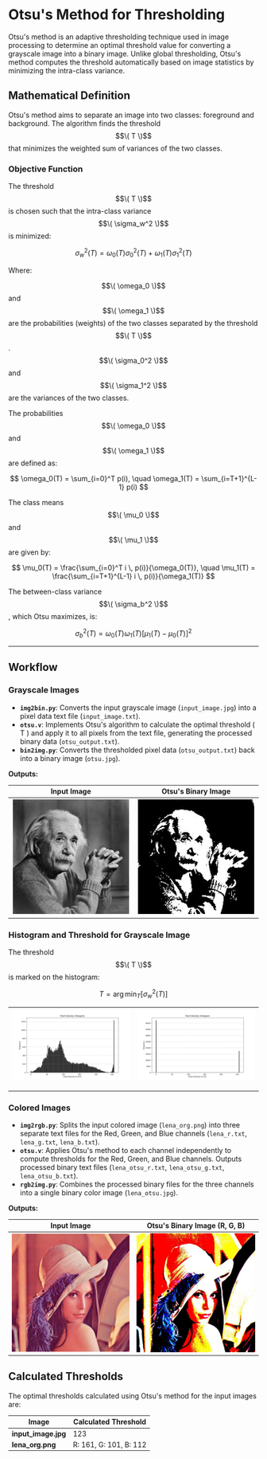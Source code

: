 # Otsu's Method for Thresholding

Otsu's method is an adaptive thresholding technique used in image processing to determine an optimal threshold value for converting a grayscale image into a binary image. Unlike global thresholding, Otsu's method computes the threshold automatically based on image statistics by minimizing the intra-class variance.


## Mathematical Definition

Otsu's method aims to separate an image into two classes: foreground and background. The algorithm finds the threshold $$\( T \)$$ that minimizes the weighted sum of variances of the two classes.

### Objective Function
The threshold $$\( T \)$$ is chosen such that the intra-class variance $$\( \sigma_w^2 \)$$ is minimized:

$$
\sigma_w^2(T) = \omega_0(T) \sigma_0^2(T) + \omega_1(T) \sigma_1^2(T)
$$

Where:

$$\( \omega_0 \)$$ and $$\( \omega_1 \)$$ are the probabilities (weights) of the two classes separated by the threshold $$\( T \)$$.
$$\( \sigma_0^2 \)$$ and $$\( \sigma_1^2 \)$$ are the variances of the two classes.

The probabilities $$\( \omega_0 \)$$ and $$\( \omega_1 \)$$ are defined as:

$$
\omega_0(T) = \sum_{i=0}^T p(i), \quad \omega_1(T) = \sum_{i=T+1}^{L-1} p(i)
$$

The class means $$\( \mu_0 \)$$ and $$\( \mu_1 \)$$ are given by:

$$
\mu_0(T) = \frac{\sum_{i=0}^T i \, p(i)}{\omega_0(T)}, \quad \mu_1(T) = \frac{\sum_{i=T+1}^{L-1} i \, p(i)}{\omega_1(T)}
$$

The between-class variance $$\( \sigma_b^2 \)$$, which Otsu maximizes, is:

$$
\sigma_b^2(T) = \omega_0(T) \omega_1(T) \left[ \mu_1(T) - \mu_0(T) \right]^2
$$

---

## Workflow

### Grayscale Images
- **`img2bin.py`**: Converts the input grayscale image (`input_image.jpg`) into a pixel data text file (`input_image.txt`).
- **`otsu.v`**: Implements Otsu's algorithm to calculate the optimal threshold \( T \) and apply it to all pixels from the text file, generating the processed binary data (`otsu_output.txt`).
- **`bin2img.py`**: Converts the thresholded pixel data (`otsu_output.txt`) back into a binary image (`otsu.jpg`).

**Outputs:**

| **Input Image**      | **Otsu's Binary Image** |
|-----------------------|-------------------------|
| ![input_image.jpg](input_image.jpg) | ![otsu.jpg](otsu.jpg) |


### Histogram and Threshold for Grayscale Image

The threshold $$\( T \)$$ is marked on the histogram:

$$
T = \arg \min_T \left[ \sigma_w^2(T) \right]
$$

| ![hist_input](hist.jpg) | ![hist_otsu](hist_otsu.jpg) |
|-------------------------------|-----------------------------|

---

### Colored Images
- **`img2rgb.py`**: Splits the input colored image (`lena_org.png`) into three separate text files for the Red, Green, and Blue channels (`lena_r.txt`, `lena_g.txt`, `lena_b.txt`).
- **`otsu.v`**: Applies Otsu's method to each channel independently to compute thresholds for the Red, Green, and Blue channels. Outputs processed binary text files (`lena_otsu_r.txt`, `lena_otsu_g.txt`, `lena_otsu_b.txt`).
- **`rgb2img.py`**: Combines the processed binary files for the three channels into a single binary color image (`lena_otsu.jpg`).

**Outputs:**

| **Input Image**      | **Otsu's Binary Image (R, G, B)** |
|-----------------------|-----------------------------|
| ![lena_org.png](lena_org.png) | ![lena_otsu.jpg](lena_otsu.jpg) |



## Calculated Thresholds

The optimal thresholds calculated using Otsu's method for the input images are:

| **Image**            | **Calculated Threshold**         |
|-----------------------|----------------------------------|
| **input_image.jpg**   | 123                            |
| **lena_org.png**      | R: 161, G: 101, B: 112         |
